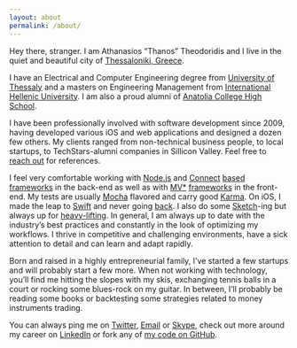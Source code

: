 ```yaml
---
layout: about
permalink: /about/
---
```


Hey there, stranger. I am Athanasios “Thanos” Theodoridis and I live in the quiet and beautiful city of [Thessaloniki, Greece](http://en.wikipedia.org/wiki/Thessaloniki).

I have an Electrical and Computer Engineering degree from [University of Thessaly](http://www.inf.uth.gr/?lang=en) and a masters on Engineering Management from [International Hellenic University](http://www.econ.ihu.edu.gr/). I am also a proud alumni of [Anatolia College High School](http://www.anatolia.edu.gr/cms.jsp).

I have been professionally involved with software development since 2009, having developed various iOS and web applications and designed a dozen few others. My clients ranged from non-technical business people, to local startups, to TechStars-alumni companies in Sillicon Valley. Feel free to [reach out](mailto:at@atworks.gr?subject=Hello,%20send%20me%20some%20references) for references.

I feel very comfortable working with [Node.js](https://nodejs.org/) and [Connect](https://github.com/senchalabs/connect) [based](http://expressjs.com/) [frameworks](http://sailsjs.org/#!/) in the back-end as well as with [MV*](https://angularjs.org/) [frameworks](http://emberjs.com/) in the front-end. My tests are usually [Mocha](http://mochajs.org/) flavored and carry good [Karma](http://karma-runner.github.io/0.12/index.html). On iOS, I made the leap to [Swift](https://developer.apple.com/swift/) and never going [back](http://en.wikipedia.org/wiki/Objective-C). I also do some [Sketch](http://bohemiancoding.com/sketch/)-ing but always up for [heavy-lifting](http://www.adobe.com/products/photoshop.html). In general, I am always up to date with the industry’s best practices and constantly in the look of optimizing my workflows. I thrive in competitive and challenging environments, have a sick attention to detail and can learn and adapt rapidly.

Born and raised in a highly entrepreneurial family, I’ve started a few startups and will probably start a few more. When not working with technology, you’ll find me hitting the slopes with my skis, exchanging tennis balls in a court or rocking some blues-rock on my guitar. In between, I’ll probably be reading some books or backtesting some strategies related to money instruments trading.

You can always ping me on [Twitter](https://twitter.com/attheodo), [Email](mailto:at@atworks.gr?subject=Hello!) or [Skype](skype:theodoridis.thanos?chat), check out more around my career on [LinkedIn](https://www.linkedin.com/in/attheodo) or fork any of [my code on GitHub](https://github.com/attheodo).
